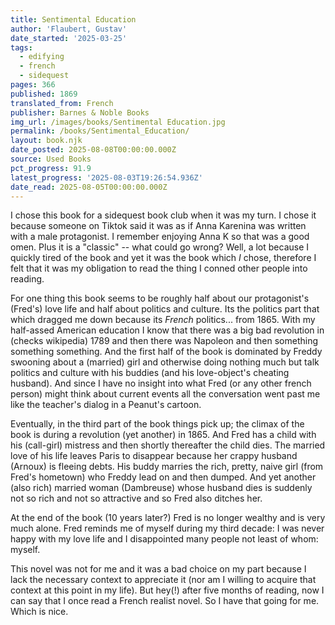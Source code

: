 ```yaml
---
title: Sentimental Education
author: 'Flaubert, Gustav'
date_started: '2025-03-25'
tags:
  - edifying
  - french
  - sidequest
pages: 366
published: 1869
translated_from: French
publisher: Barnes & Noble Books
img_url: /images/books/Sentimental Education.jpg
permalink: /books/Sentimental_Education/
layout: book.njk
date_posted: 2025-08-08T00:00:00.000Z
source: Used Books
pct_progress: 91.9
latest_progress: '2025-08-03T19:26:54.936Z'
date_read: 2025-08-05T00:00:00.000Z
---
```

I chose this book for a sidequest book club when it was my turn.  I chose it because someone on Tiktok said it was as if Anna Karenina was written with a male protagonist. I remember enjoying Anna K so that was a good omen.  Plus it is a "classic" -- what could go wrong?  Well, a lot because I quickly tired of the book and yet it was the book which *I* chose, therefore I felt that it was my obligation to read the thing I conned other people into reading. 

For one thing this book seems to be roughly half about our protagonist's (Fred's) love life and half about politics and culture.  Its the politics part that which dragged me down because its *French* politics... from 1865. With my half-assed American education I know that there was a big bad revolution in (checks wikipedia) 1789 and then there was Napoleon and then something something something.  And the first half of the book is dominated by Freddy swooning about a (married) girl and otherwise doing nothing much but talk politics and culture with his buddies (and his love-object's cheating husband). And since I have no insight into what Fred (or any other french person) might think about current events all the conversation went past me like the teacher's dialog in a Peanut's cartoon. 

Eventually, in the third part of the book things pick up; the climax of the book is during a revolution (yet another) in 1865. And Fred has a child with his (call-girl) mistress and then shortly thereafter the child dies.  The married love of his life leaves Paris to disappear because her crappy husband (Arnoux) is fleeing debts. His buddy marries the rich, pretty, naive girl (from Fred's hometown) who Freddy lead on and then dumped.  And yet another (also rich) married woman (Dambreuse) whose husband dies is suddenly not so rich and not so attractive and so Fred also ditches her.  

At the end of the book (10 years later?) Fred is no longer wealthy and is very much alone.  Fred reminds me of myself during my third decade: I was never happy with my love life and I disappointed many people not least of whom: myself.  

This novel was not for me and it was a bad choice on my part because I lack the necessary context to appreciate it (nor am I willing to acquire that context at this point in my life). But hey(!) after five months of reading, now I can say that I once read a French realist novel.  So I have that going for me.  Which is nice.  

<!--
* <span meta="54@2025-07-18T20:47:02.034Z"></span> F. has almost been in a duel and is mocked in the pages of Hussonet's magazine (b/c F did not loan the 5000 francs)

* <span meta="57@2025-07-25T03:57:11.611Z"></span> “Her children had gone out; there was nothing but stillness around her. It seemed as if she were utterly deserted.“He is going to be married! Is it possible?”And she was seized with a fit of nervous trembling.“Why is this? Does it mean that I love him?”Then all of a sudden:“Why, yes; I love him—I love him!”It seemed to her as if she were sinking into endless depths. The clock struck three. She listened to the vibrations of the sounds as they died away. And she remained on the edge of the armchair, with her eyes fixed and an unchanging smile on her face.”

[First time we get Ms Arnoux POV?]

* <span meta="57@2025-07-25T19:16:23.251Z"></span> “For the first time in his life Frédéric felt himself beloved; and this new pleasure, which did not transcend the ordinary run of agreeable sensations, made him swell with so much emotion that he spread out his two arms and flung back his head.A large cloud passed across the sky.“It is going towards Paris,” said Louise. “You’d like to follow it—wouldn’t you?”“I! Why?”“Who knows?”And surveying him with a sharp look:“Perhaps you have there” (she searched her mind for the appropriate phrase) “something to engage your affections.”“Oh! I have nothing to engage my affections there.”“Are you perfectly certain?”“Why, yes, Mademoiselle, perfectly certain!”

* <span meta="61@2025-07-27T03:50:19.171Z"></span> “For, indeed, you are not happy any more than I am! Oh! I know you. You have no one who responds to your craving for affection, for devotion. I will do anything you wish! I will not offend you! I swear to you that I will not!”And he let himself fall on his knees, in spite of himself, giving way beneath the weight of the feelings that oppressed his heart.“Get up!” she said; “get up, I insist!”And she declared in an imperious tone that if he did not comply with her wish, she would never see him again.”
- Fred making moves
* <span meta="63@2025-07-27T17:41:52.560Z"></span> “The night before, she had dreamed that she had been, for some time, on the sidewalk of the Rue Tronchet. She was waiting there for something the nature of which was not quite clear, but which, nevertheless, was of great importance; and, without knowing why, she was afraid of being seen. But an accursed little dog kept barking at her furiously and biting at the hem of her dress. He kept stubbornly coming back again and again, always barking more violently than before. Madame Arnoux woke up. The dog’s barking continued. She strained her ears to listen. It came from her son’s room. She rushed there in her bare feet. It was the child himself who was coughing. His hands were burning, his face flushed, and his voice strangely hoarse. Every minute he found it more difficult to breathe freely. She waited there till daybreak, bent over the coverlet watching him.”
-- more from Marie's POV (pre-rendezvous)
* <span meta="63@2025-07-27T17:44:12.405Z"></span> Marie misses the hookup b/c her son Eugene is sick (and F can't conceive)
* <span meta="65@2025-07-27T17:51:27.750Z"></span> part 3 -- after f breaks up w/ marie and sleeps with rosanette
* <span meta="67@2025-07-27T19:10:23.249Z"></span> “The Citizen spent his days wandering about the streets, pulling his moustache, rolling his eyes about, accepting and propagating any dismal news that was communicated to him; and he had only two phrases: “Look out! we’re going to be out flanked!” or else, “Why, dammit! The Republic is being double-crossed!” He was dissatisfied with everything, and especially with the fact that we had not taken back our natural frontiers.”
I think this is supposed to be funny.
* <span meta="72.3@2025-07-29T21:46:40.686Z"></span> “On the following day they went to see the Wolf’s Gorge, the Fairies’ Pool, the Long Rock, and the Marlotte. Two days later, they began again at random, just as their coachman thought fit to drive them, without asking where they were, and often even neglecting the famous sites.”
(Places in Fountainbleu -- sounds nice)
* <span meta="73.6@2025-07-30T00:00:54.216Z"></span> “Oh! oh! I may have been!” wishing to convey in this way that he had been often fortunate in his love-affairs, so that she might have a better opinion of him, just as Rosanette did not avow how many lovers she had had, in order that he might have more respect for her—for there will always be found in the midst of the most intimate confidences restrictions, false shame, delicacy, and pity. You divine either in the other or in yourself precipices or muddy paths which prevent you from penetrating any farther; moreover, you feel that you will not be understood. It is hard to express accurately the thing you mean, whatever it may be; and this is the reason why perfect unions are rare.”
(Finally, something is happening.)

* <span meta="74.3@2025-07-30T01:08:39.756Z"></span> “He started at a running pace from the Quai Voltaire. At an open window an old man in his shirtsleeves was crying, with his eyes raised. The Seine glided peacefully along. The sky was of a clear blue; and in the trees round the Tuileries birds were singing.”
(fred back in paris to find dussardier.)

* <span meta="75.9@2025-07-30T01:25:19.321Z"></span> “Then came the painter, the earthenware dealer, and Mademoiselle Louise; and, thanks to Martinon, who had taken his place to be near Cécile, Frédéric found himself beside Madame Arnoux.”
(fred is such a dick)

* <span meta="80.9@2025-07-31T19:47:12.209Z"></span> “Madame Dambreuse closed her eyes, and he was astonished at his easy victory. The tall trees in the garden stopped their gentle quivering. Motionless clouds streaked the sky with long strips of red, and on every side everything seemed to come to a standstill. Then he remembered, in a blurry sort of way, evenings just the same as this, filled with the same unbroken silence. Where was it that he had known them?”
(now he has seduced M. Dambreuse)

* <span meta="82.1@2025-07-31T20:09:01.116Z"></span> “Nevertheless, he approved of it; then, as Deslauriers was in touch with M. Roque, his friend explained to him how he stood with regard to Louise.“Tell them anything you like; that my affairs are in an unsettled state, that I am putting them in order. She is young enough to wait!”
( why does F just drag this out?)

* <span meta="82.7@2025-07-31T20:22:06.717Z"></span> “ People who left their names with the concierge made enquiries about her admiringly, and the passers-by were filled with respect on seeing the quantity of straw which was placed in the street under the windows.”
(what is the significance of this in caring for a patient?)

* <span meta="83.1@2025-07-31T20:28:45.660Z"></span> “The face was as yellow as straw. At the corners of the mouth there were traces of blood-stained foam. He had a silk handkerchief tied around his”
(M Dambreuse dead - how? - now wifey wants to remarry)

* <span meta="85.5@2025-08-01T20:38:15.302Z"></span> “ Since Frédéric’s defeat at the election, she was ambitious of obtaining for both of them a diplomatic post in Germany; therefore, the first thing they should do was to follow the current trends of ideas.”
( now f is juggling 2 women and his bastard son)

* <span meta="86.7@2025-08-03T00:50:02.309Z"></span> “In the Rue de Paradis, the concierge said that M. Arnoux had been away since the evening before. As for Madame, he ventured to say nothing; and Frédéric, having rushed like an arrow up the stairs, put his ear to the keyhole. Finally, the door was opened. Madame had gone out with Monsieur. The servant could not say when they would be back; her wages had been paid, and she was leaving herself.”
(fred borrows 12000F from Dambreuse for Arnoux!)

* <span meta="86.7@2025-08-03T00:53:11.371Z"></span> “In the Rue de Paradis, the concierge said that M. Arnoux had been away since the evening before. As for Madame, he ventured to say nothing; and Frédéric, having rushed like an arrow up the stairs, put his ear to the keyhole. Finally, the door was opened. Madame had gone out with Monsieur. The servant could not say when they would be back; her wages had been paid, and she was leaving herself.”
(fred borrows 12000F from Mdm Dambreuse for Mdm Arnoux!)

* <span meta="91.9@2025-08-03T19:26:54.936Z"></span> “He travelled. He came to know the melancholy of steamboats, the chill one feels on waking up in tents, the dizzy effect of landscapes and ruins, and the bitterness of ruptured friendships.”
(that's all folks!)
-->